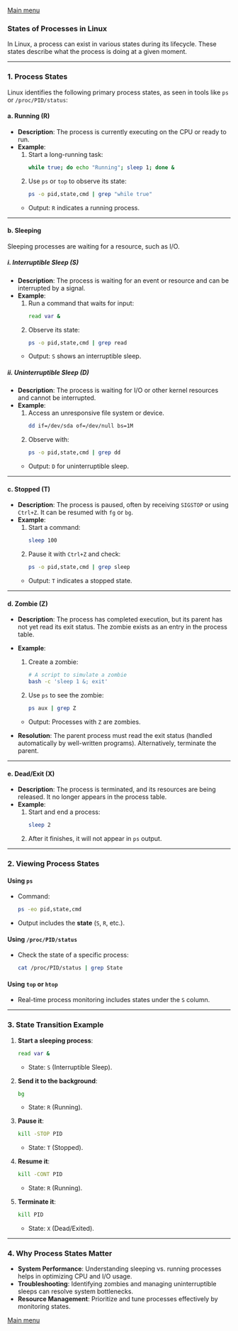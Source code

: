 [Main menu](../../README.md)

### **States of Processes in Linux**

In Linux, a process can exist in various states during its lifecycle. These states describe what the process is doing at a given moment.

---

### **1. Process States**
Linux identifies the following primary process states, as seen in tools like `ps` or `/proc/PID/status`:

#### **a. Running (R)**
- **Description**: The process is currently executing on the CPU or ready to run.
- **Example**:  
  1. Start a long-running task:
     ```bash
     while true; do echo "Running"; sleep 1; done &
     ```
  2. Use `ps` or `top` to observe its state:
     ```bash
     ps -o pid,state,cmd | grep "while true"
     ```
  - Output: `R` indicates a running process.

---

#### **b. Sleeping**
Sleeping processes are waiting for a resource, such as I/O.

##### **i. Interruptible Sleep (S)**
- **Description**: The process is waiting for an event or resource and can be interrupted by a signal.
- **Example**:  
  1. Run a command that waits for input:
     ```bash
     read var &
     ```
  2. Observe its state:
     ```bash
     ps -o pid,state,cmd | grep read
     ```
  - Output: `S` shows an interruptible sleep.

##### **ii. Uninterruptible Sleep (D)**
- **Description**: The process is waiting for I/O or other kernel resources and cannot be interrupted.
- **Example**:  
  1. Access an unresponsive file system or device.
     ```bash
     dd if=/dev/sda of=/dev/null bs=1M
     ```
  2. Observe with:
     ```bash
     ps -o pid,state,cmd | grep dd
     ```
  - Output: `D` for uninterruptible sleep.

---

#### **c. Stopped (T)**
- **Description**: The process is paused, often by receiving `SIGSTOP` or using `Ctrl+Z`. It can be resumed with `fg` or `bg`.
- **Example**:  
  1. Start a command:
     ```bash
     sleep 100
     ```
  2. Pause it with `Ctrl+Z` and check:
     ```bash
     ps -o pid,state,cmd | grep sleep
     ```
  - Output: `T` indicates a stopped state.

---

#### **d. Zombie (Z)**
- **Description**: The process has completed execution, but its parent has not yet read its exit status. The zombie exists as an entry in the process table.
- **Example**:  
  1. Create a zombie:
     ```bash
     # A script to simulate a zombie
     bash -c 'sleep 1 &; exit'
     ```
  2. Use `ps` to see the zombie:
     ```bash
     ps aux | grep Z
     ```
  - Output: Processes with `Z` are zombies.

- **Resolution**: The parent process must read the exit status (handled automatically by well-written programs). Alternatively, terminate the parent.

---

#### **e. Dead/Exit (X)**
- **Description**: The process is terminated, and its resources are being released. It no longer appears in the process table.
- **Example**:
  1. Start and end a process:
     ```bash
     sleep 2
     ```
  2. After it finishes, it will not appear in `ps` output.

---

### **2. Viewing Process States**
#### **Using `ps`**
- Command:
  ```bash
  ps -eo pid,state,cmd
  ```
- Output includes the **state** (`S`, `R`, etc.).

#### **Using `/proc/PID/status`**
- Check the state of a specific process:
  ```bash
  cat /proc/PID/status | grep State
  ```

#### **Using `top` or `htop`**
- Real-time process monitoring includes states under the `S` column.

---

### **3. State Transition Example**
1. **Start a sleeping process**:
   ```bash
   read var &
   ```
   - State: `S` (Interruptible Sleep).

2. **Send it to the background**:
   ```bash
   bg
   ```
   - State: `R` (Running).

3. **Pause it**:
   ```bash
   kill -STOP PID
   ```
   - State: `T` (Stopped).

4. **Resume it**:
   ```bash
   kill -CONT PID
   ```
   - State: `R` (Running).

5. **Terminate it**:
   ```bash
   kill PID
   ```
   - State: `X` (Dead/Exited).

---

### **4. Why Process States Matter**
- **System Performance**: Understanding sleeping vs. running processes helps in optimizing CPU and I/O usage.
- **Troubleshooting**: Identifying zombies and managing uninterruptible sleeps can resolve system bottlenecks.
- **Resource Management**: Prioritize and tune processes effectively by monitoring states.


[Main menu](../../README.md)